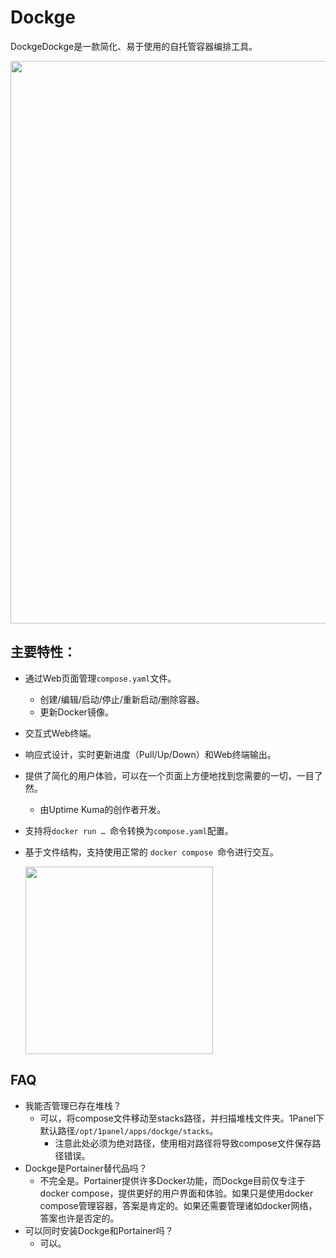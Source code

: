 # Dockge

DockgeDockge是一款简化、易于使用的自托管容器编排工具。

<img src="https://github.com/louislam/dockge/assets/1336778/26a583e1-ecb1-4a8d-aedf-76157d714ad7" width="900" alt="" />

## 主要特性：

- 通过Web页面管理```compose.yaml```文件。

  - 创建/编辑/启动/停止/重新启动/删除容器。
  - 更新Docker镜像。

- 交互式Web终端。

- 响应式设计，实时更新进度（Pull/Up/Down）和Web终端输出。

- 提供了简化的用户体验，可以在一个页面上方便地找到您需要的一切，一目了然。

  - 由Uptime Kuma的创作者开发。

- 支持将```docker run … ```命令转换为```compose.yaml```配置。

- 基于文件结构，支持使用正常的 ```docker compose ```命令进行交互。

  <img src="https://github.com/louislam/dockge/assets/1336778/cc071864-592e-4909-b73a-343a57494002" width=300 />

## FAQ ##

- 我能否管理已存在堆栈？
  * 可以，将compose文件移动至stacks路径，并扫描堆栈文件夹。1Panel下默认路径```/opt/1panel/apps/dockge/stacks```。
    * 注意此处必须为绝对路径，使用相对路径将导致compose文件保存路径错误。
- Dockge是Portainer替代品吗？
  - 不完全是。Portainer提供许多Docker功能，而Dockge目前仅专注于docker compose，提供更好的用户界面和体验。如果只是使用docker compose管理容器，答案是肯定的。如果还需要管理诸如docker网络，答案也许是否定的。
- 可以同时安装Dockge和Portainer吗？
  - 可以。

